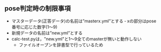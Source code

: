 ## pose判定時の制限事項
- マスターデータ(正答データ)の名前は”masterx.yml”とする
  ‐ xの部分はpose番号に応じた数字(1～9)
- 新規データの名前は”new.yml”とする
- calc-test.pyは，"new.yml"と1～9全てのmasterが無いと動作しない
  - ファイルオープンを辞書型で行っているため

